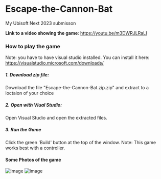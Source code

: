 # Escape-the-Cannon-Bat
My Ubisoft Next 2023 submisson

**Link to a video showing the game**: https://youtu.be/m3DWRJLRaLI

### How to play the game
Note: you have to have visual studio installed. You can install it here: https://visualstudio.microsoft.com/downloads/
##### 1. Download zip file:
Download the file "Escape-the-Cannon-Bat.zip.zip" and extract to a loctaion of your choice

##### 2. Open with Viual Studio:
Open Visual Studio and open the extracted files.

##### 3. Run the Game
Click the green 'Build' button at the top of the window.
Note: This game works best with a controller.

#### Some Photos of the game
![image](https://github.com/2a3s4d/Escape-the-Cannon-Bat/assets/84204533/5a1b3416-ae35-4bfe-bc17-a7ce57dd09d3)
![image](https://github.com/2a3s4d/Escape-the-Cannon-Bat/assets/84204533/c8f6ada9-6630-415a-88e4-3442a9656226)
